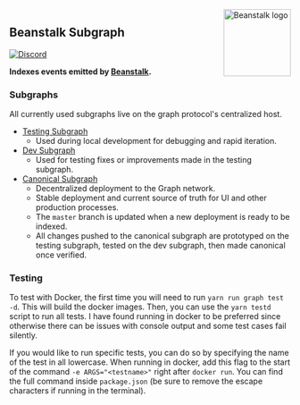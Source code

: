 <img src="https://github.com/BeanstalkFarms/Beanstalk-Brand-Assets/blob/main/BEAN/bean-128x128.png" alt="Beanstalk logo" align="right" width="120" />

## Beanstalk Subgraph

[![Discord][discord-badge]][discord-url]

[discord-badge]: https://img.shields.io/discord/880413392916054098?label=Beanstalk
[discord-url]: https://discord.gg/beanstalk

**Indexes events emitted by [Beanstalk](https://etherscan.io/address/0xc1e088fc1323b20bcbee9bd1b9fc9546db5624c5).**

### Subgraphs

All currently used subgraphs live on the graph protocol's centralized host.

- [Testing Subgraph](https://graph.node.bean.money/subgraphs/name/beanstalk-testing)
  - Used during local development for debugging and rapid iteration.
- [Dev Subgraph](https://graph.node.bean.money/subgraphs/name/beanstalk-dev)
  - Used for testing fixes or improvements made in the testing subgraph.
- [Canonical Subgraph](https://thegraph.com/explorer/subgraphs/R9rnzRuiyDybfDsZfoM7eA9w8WuHtZKbroGrgWwDw1d?view=Overview)
  - Decentralized deployment to the Graph network.
  - Stable deployment and current source of truth for UI and other production processes.
  - The `master` branch is updated when a new deployment is ready to be indexed.
  - All changes pushed to the canonical subgraph are prototyped on the testing subgraph, tested on the dev subgraph, then made canonical once verified.

### Testing

To test with Docker, the first time you will need to run `yarn run graph test -d`. This will build the docker images. Then, you can use the `yarn testd` script to run all tests. I have found running in docker to be preferred since otherwise there can be issues with console output and some test cases fail silently.

If you would like to run specific tests, you can do so by specifying the name of the test in all lowercase. When running in docker, add this flag to the start of the command `-e ARGS="<testname>"` right after `docker run`. You can find the full command inside `package.json` (be sure to remove the escape characters if running in the terminal).
